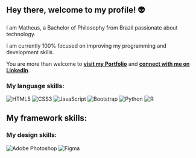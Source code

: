 ## Hey there, welcome to my profile! :alien:

I am Matheus, a Bachelor of Philosophy from Brazil passionate about technology. 

I am currently 100% focused on improving my programming and development skills.

You are more than welcome to **[visit my Portfolio](https://math-reis.github.io/)** and **[connect with me on LinkedIn](https://www.linkedin.com/in/matheus-grp/)**.

### My language skills:

<img alt="HTML5" src="https://img.shields.io/badge/html5%20-%23E34F26.svg?&style=for-the-badge&logo=html5&logoColor=white"/> <img alt="CSS3" src="https://img.shields.io/badge/css3%20-%231572B6.svg?&style=for-the-badge&logo=css3&logoColor=white"/> <img alt="JavaScript" src="https://img.shields.io/badge/javascript%20-%23323330.svg?&style=for-the-badge&logo=javascript&logoColor=%23F7DF1E"/> <img alt="Bootstrap" src="https://img.shields.io/badge/bootstrap%20-%23563D7C.svg?&style=for-the-badge&logo=bootstrap&logoColor=white"/> <img alt="Python" src="https://img.shields.io/badge/python%20-%2314354C.svg?&style=for-the-badge&logo=python&logoColor=white"/> <img alt="R" src="https://img.shields.io/badge/r-%23276DC3.svg?&style=for-the-badge&logo=r&logoColor=white"/>

## My framework skills:

### My design skills:

<img alt="Adobe Photoshop" src="https://img.shields.io/badge/adobe%20photoshop%20-%2331A8FF.svg?&style=for-the-badge&logo=adobe%20photoshop&logoColor=white"/> <img alt="Figma" src="https://img.shields.io/badge/figma%20-%23F24E1E.svg?&style=for-the-badge&logo=figma&logoColor=white"/>

<!-- ### More about me and my profile:

![Matheus Reis' github stats](https://github-readme-stats.vercel.app/api?username=math-reis&theme=default&show_icons=true)

![Top Langs](https://github-readme-stats.vercel.app/api/top-langs/?username=math-reis&theme=default) 
